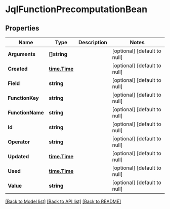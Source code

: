 # JqlFunctionPrecomputationBean

## Properties
Name | Type | Description | Notes
------------ | ------------- | ------------- | -------------
**Arguments** | **[]string** |  | [optional] [default to null]
**Created** | [**time.Time**](time.Time.md) |  | [optional] [default to null]
**Field** | **string** |  | [optional] [default to null]
**FunctionKey** | **string** |  | [optional] [default to null]
**FunctionName** | **string** |  | [optional] [default to null]
**Id** | **string** |  | [optional] [default to null]
**Operator** | **string** |  | [optional] [default to null]
**Updated** | [**time.Time**](time.Time.md) |  | [optional] [default to null]
**Used** | [**time.Time**](time.Time.md) |  | [optional] [default to null]
**Value** | **string** |  | [optional] [default to null]

[[Back to Model list]](../README.md#documentation-for-models) [[Back to API list]](../README.md#documentation-for-api-endpoints) [[Back to README]](../README.md)

